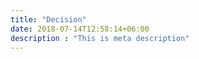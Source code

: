 ```yaml
---
title: "Decision"
date: 2018-07-14T12:58:14+06:00
description : "This is meta description"
---
```


